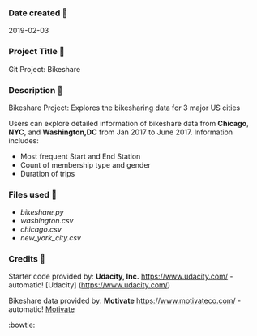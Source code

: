 ### Date created :metal:
2019-02-03

### Project Title :metal:
Git Project: Bikeshare

### Description :metal:
Bikeshare Project: Explores the bikesharing data for 3 major US cities

Users can explore detailed information of bikeshare data from __Chicago__, __NYC__, and __Washington,DC__ from Jan 2017 to June 2017. Information includes:
- Most frequent Start and End Station
- Count of membership type and gender
- Duration of trips

### Files used :metal:
- *bikeshare.py*
- *washington.csv*
- *chicago.csv*
- *new_york_city.csv*

### Credits :metal:
Starter code provided by:
__Udacity, Inc.__
https://www.udacity.com/ - automatic!
[Udacity] (https://www.udacity.com/)

Bikeshare data provided by:
__Motivate__
https://www.motivateco.com/ - automatic!
[Motivate](https://www.motivateco.com/)

:bowtie:
